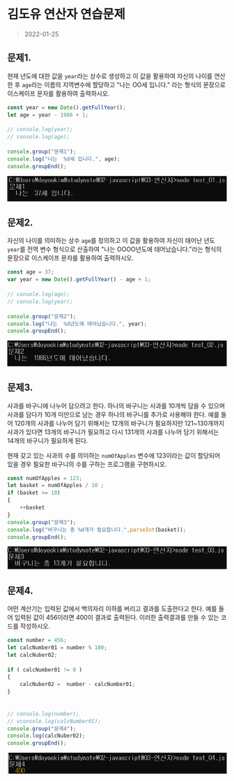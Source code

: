 # 김도유 연산자 연습문제

>2022-01-25

## 문제1.

현재 년도에 대한 값을 `year`라는 상수로 생성하고 이 값을 활용하여 자신의 나이를 연산한 후 `age`라는 이름의 지역변수에 할당하고 "나는 OO세 입니다." 라는 형식의 문장으로 이스케이프 문자를 활용하여 출력하시오.

```javascript
const year = new Date().getFullYear();
let age = year - 1986 + 1;

// console.log(year);
// console.log(age);

console.group("문제1");
console.log("나는  %d세 입니다.", age);
console.groupEnd();
```
![문제1결과](test_01.PNG)


## 문제2.

자신의 나이를 의미하는 상수 `age`를 정의하고 이 값을 활용하여 자신이 태어난 년도 `year`를 전역 변수 형식으로 산출하여 "나는 OOOO년도에 태어났습니다."라는 형식의 문장으로 이스케이프 문자를 활용하여 출력하시오.

```javascript
const age = 37;
var year = new Date().getFullYear() - age + 1;

// console.log(age);
// console.log(year);

console.group("문제2");
console.log("나는  %d년도에 태어났습니다.", year);
console.groupEnd();
```

![문제2결과](test_02.PNG)

## 문제3.

사과를 바구니에 나누어 담으려고 한다. 하나의 바구니는 사과를 10개씩 담을 수 있으며 사과를 담다가 10개 미만으로 남는 경우 하나의 바구니를 추가로 사용해야 한다. 예를 들어 120개의 사과를 나누어 담기 위해서는 12개의 바구니가 필요하지만 121~130개까지 사과가 있다면 13개의 바구니가 필요하고 다시 131개의 사과를 나누어 담기 위해서는 14개의 바구니가 필요하게 된다.

현재 갖고 있는 사과의 수를 의미하는 `numOfApples` 변수에 123이라는 값이 할당되어 있을 경우 필요한 바구니의 수를 구하는 프로그램을 구현하시오.

```javascript
const numOfApples = 123;
let basket = numOfApples / 10 ;
if (basket >= 10)
{
    ++basket 
}
console.group("문제3");
console.log("바구니는 총 %d개가 필요합니다.",parseInt(basket));
console.groupEnd();

```

![문제3결과](test_03.PNG)

## 문제4.

어떤 계산기는 입력된 값에서 백의자리 이하를 버리고 결과를 도출한다고 한다. 예를 들어 입력된 값이 456이라면 400이 결과로 출력된다. 이러한 출력결과를 만들 수 있는 코드를 작성하시오.

```javascript
const number = 456;
let calcNumber01 = number % 100; 
let calcNuber02;

if ( calcNumber01 != 0 )
{
    calcNuber02 =  number - calcNumber01;
}


// console.log(number);
// vconsole.log(calcNumber01);
console.group("문제4");
console.log(calcNuber02);
console.groupEnd();
```
![문제4결과](test_04.PNG)
